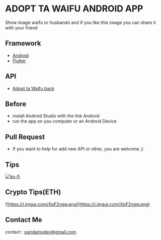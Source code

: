 # ADOPT TA WAIFU ANDROID APP

Show image waifu or husbando and if you like this image you can share it with your friend

## Framework

- [Android](https://developer.android.com/)
- [Flutter](https://flutter.dev/)

## API

- [Adopt ta Waifu back](https://github.com/Maxvyr/adopt_ta_waifu_back/edit/main/README.md)

## Before

- install Android Studio with the link Android
- run the app on you computer or an Android Device

## Pull Request

- If you want to help for add new API or other, you are welcome ;)

## Tips

[![ko-fi](https://ko-fi.com/img/githubbutton_sm.svg)](https://ko-fi.com/A0A72UVP8)

## Crypto Tips(ETH)

![https://i.imgur.com/XpF2vgw.png](https://i.imgur.com/XpF2vgw.png)

## Contact Me

contact : [pandamydev@gmail.com](mailto:pandamydev@gmail.com)

